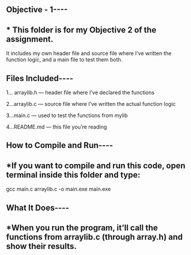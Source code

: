 ## Objective - 1----
## * This folder is for my Objective 2 of the assignment.
It includes my own header file and source file where I’ve written the function logic, and a main file to test them both.

## Files Included----
1... arraylib.h — header file where I’ve declared the functions

2...arraylib.c — source file where I’ve written the actual function logic

3...main.c — used to test the functions from mylib

4...README.md — this file you’re reading

## How to Compile and Run----
## *If you want to compile and run this code, open terminal inside this folder and type:

gcc main.c arraylib.c -o main.exe
main.exe

## What It Does----
## *When you run the program, it’ll call the functions from arraylib.c (through array.h) and show their results.

